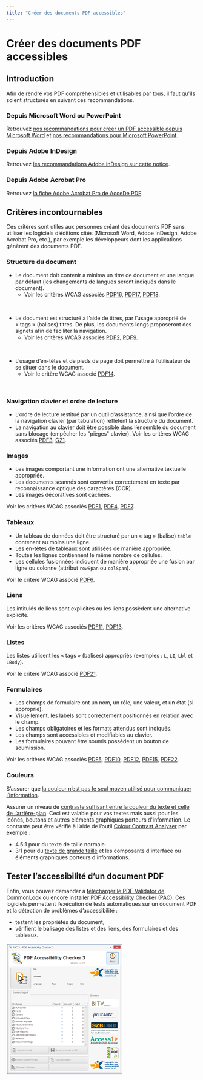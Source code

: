 ```yaml
---
title: "Créer des documents PDF accessibles"
---
```


# Créer des documents PDF accessibles

## Introduction
Afin de rendre vos PDF compréhensibles et utilisables par tous, il faut qu'ils soient structurés en suivant ces recommandations.

### Depuis Microsoft Word ou PowerPoint
Retrouvez [nos recommandations pour créer un PDF accessible depuis Microsoft Word](/fr/contenu-editorial/word/#convertir-en-fichier-pdf) et [nos recommandations pour Microsoft PowerPoint](/fr/contenu-editorial/powerpoint/#convertir-une-presentation-powerpoint-en-fichier-pdf).

### Depuis Adobe InDesign
Retrouvez [les recommandations Adobe inDesign sur cette notice](http://www.pdf-accessible.com/notices-accessibilite-indesign-acrobat/#indesign). 

### Depuis Adobe Acrobat Pro
Retrouvez [la fiche Adobe Acrobat Pro de AcceDe PDF](http://www.pdf-accessible.com/notices-accessibilite-indesign-acrobat/#acrobat). 

## Critères incontournables

Ces critères sont utiles aux personnes créant des documents PDF sans utiliser les logiciels d’éditions cités (Microsoft Word, Adobe InDesign, Adobe Acrobat Pro, etc.), par exemple les développeurs dont les applications génèrent des documents PDF.

### Structure du document
* Le document doit contenir a minima un titre de document et une langue par défaut (les changements de langues seront indiqués dans le document).
  * Voir les critères WCAG associés <a hreflang="en" href="https://www.w3.org/TR/WCAG20-TECHS/PDF16.html" title="Technique PDF16 des WCAG 2.0" aria-label="Technique PDF16 des WCAG 2.0"><abbr>PDF16</abbr></a>, <a hreflang="en" href="https://www.w3.org/TR/WCAG20-TECHS/PDF17.html" title="Technique PDF17 des WCAG 2.0" aria-label="Technique PDF17 des WCAG 2.0"><abbr>PDF17</abbr></a>, <a hreflang="en" href="https://www.w3.org/TR/WCAG20-TECHS/PDF18.html" title="Technique PDF18 des WCAG 2.0" aria-label="Technique PDF18 des WCAG 2.0"><abbr>PDF18</abbr></a>.
<br>

* Le document est structuré à l’aide de titres, par l’usage approprié de «&nbsp;tags&nbsp;» (balises) titres. De plus, les documents longs proposeront des signets afin de faciliter la navigation.
  * Voir les critères WCAG associés <a hreflang="en" href="https://www.w3.org/TR/WCAG20-TECHS/PDF2.html" title="Technique PDF2 des WCAG 2.0" aria-label="Technique PDF2 des WCAG 2.0"><abbr>PDF2</abbr></a>, <a hreflang="en" href="https://www.w3.org/TR/WCAG20-TECHS/PDF9.html" title="Technique PDF9 des WCAG 2.0" aria-label="Technique PDF9 des WCAG 2.0"><abbr>PDF9</abbr></a>.
<br>

* L’usage d’en-têtes et de pieds de page doit permettre à l’utilisateur de se situer dans le document.
  * Voir le critère WCAG associé <a hreflang="en" href="https://www.w3.org/TR/WCAG20-TECHS/PDF14.html" title="Technique PDF14 des WCAG 2.0" aria-label="Technique PDF14 des WCAG 2.0"><abbr>PDF14</abbr></a>.
<br>

### Navigation clavier et ordre de lecture

* L’ordre de lecture restitué par un outil d’assistance, ainsi que l’ordre de la navigation clavier (par tabulation) reflètent la structure du document. 
* La navigation au clavier doit être possible dans l’ensemble du document sans blocage (empêcher les "pièges" clavier).
Voir les critères WCAG associés <a hreflang="en" href="https://www.w3.org/TR/WCAG20-TECHS/PDF3.html" title="Technique PDF3 des WCAG 2.0" aria-label="Technique PDF3 des WCAG 2.0"><abbr>PDF3</abbr></a>, <a hreflang="en" href="https://www.w3.org/TR/WCAG20-TECHS/G21.html" title="Technique G21 des WCAG 2.0" aria-label="Technique G21 des WCAG 2.0"><abbr>G21</abbr></a>.

### Images

* Les images comportant une information ont une alternative textuelle appropriée. 
* Les documents scannés sont convertis correctement en texte par reconnaissance optique des caractères (OCR). 
* Les images décoratives sont cachées.

Voir les critères WCAG associés  <a hreflang="en" href="https://www.w3.org/TR/WCAG20-TECHS/PDF1.html" title="Technique PDF1 des WCAG 2.0" aria-label="Technique PDF1 des WCAG 2.0"><abbr>PDF1</abbr></a>, <a hreflang="en" href="https://www.w3.org/TR/WCAG20-TECHS/PDF4.html" title="Technique PDF4 des WCAG 2.0" aria-label="Technique PDF4 des WCAG 2.0"><abbr>PDF4</abbr></a>, <a hreflang="en" href="https://www.w3.org/TR/WCAG20-TECHS/PDF7.html" title="Technique PDF7 des WCAG 2.0" aria-label="Technique PDF7 des WCAG 2.0"><abbr>PDF7</abbr></a>.

### Tableaux

* Un tableau de données doit être structuré par un «&nbsp;tag&nbsp;» (balise) `table` contenant au moins une ligne. 
* Les en-têtes de tableaux sont utilisées de manière appropriée. 
* Toutes les lignes contiennent le même nombre de cellules. 
* Les cellules fusionnées indiquent de manière appropriée une fusion par ligne ou colonne (attribut `rowSpan` ou `colSpan`). 

Voir le critère WCAG associé <a hreflang="en" href="https://www.w3.org/TR/WCAG20-TECHS/PDF6.html" title="Technique PDF6 des WCAG 2.0" aria-label="Technique PDF6 des WCAG 2.0"><abbr>PDF6</abbr></a>.

### Liens

Les intitulés de liens sont explicites ou les liens possèdent une alternative explicite.

Voir les critères WCAG associés <a hreflang="en" href="https://www.w3.org/TR/WCAG20-TECHS/PDF11.html" title="Technique PDF11 des WCAG 2.0" aria-label="Technique PDF11 des WCAG 2.0"><abbr>PDF11</abbr></a>, <a hreflang="en" href="https://www.w3.org/TR/WCAG20-TECHS/PDF13.html" title="Technique PDF13 des WCAG 2.0" aria-label="Technique PDF13 des WCAG 2.0"><abbr>PDF13</abbr></a>.

### Listes

Les listes utilisent les «&nbsp;tags&nbsp;» (balises) appropriés (exemples : `L`, `LI`, `Lbl` et `LBody`).

Voir le critère WCAG associé <a hreflang="en" href="https://www.w3.org/TR/WCAG20-TECHS/PDF21.html" title="Technique PDF21 des WCAG 2.0" aria-label="Technique PDF21 des WCAG 2.0"><abbr>PDF21</abbr></a>.

### Formulaires

* Les champs de formulaire ont un nom, un rôle, une valeur, et un état (si approprié). 
* Visuellement, les labels sont correctement positionnés en relation avec le champ. 
* Les champs obligatoires et les formats attendus sont indiqués. 
* Les champs sont accessibles et modifiables au clavier. 
* Les formulaires pouvant être soumis possèdent un bouton de soumission.

Voir les critères WCAG associés <a hreflang="en" href="https://www.w3.org/TR/WCAG20-TECHS/PDF5.html" title="Technique PDF5 des WCAG 2.0" aria-label="Technique PDF5 des WCAG 2.0"><abbr>PDF5</abbr></a>, <a hreflang="en" href="https://www.w3.org/TR/WCAG20-TECHS/PDF10.html" title="Technique PDF10 des WCAG 2.0" aria-label="Technique PDF10 des WCAG 2.0"><abbr>PDF10</abbr></a>, <a hreflang="en" href="https://www.w3.org/TR/WCAG20-TECHS/PDF12.html" title="Technique PDF12 des WCAG 2.0" aria-label="Technique PDF12 des WCAG 2.0"><abbr>PDF12</abbr></a>, <a hreflang="en" href="https://www.w3.org/TR/WCAG20-TECHS/PDF15.html" title="Technique PDF15 des WCAG 2.0" aria-label="Technique PDF15 des WCAG 2.0"><abbr>PDF15</abbr></a>, <a hreflang="en" href="https://www.w3.org/TR/WCAG20-TECHS/PDF22.html" title="Technique PDF22 des WCAG 2.0" aria-label="Technique PDF22 des WCAG 2.0"><abbr>PDF22</abbr></a>.

### Couleurs

S’assurer que [la couleur n’est pas le seul moyen utilisé pour communiquer l’information](/fr/web/designer/couleurs-et-contrastes/#ne-pas-utiliser-la-couleur-ou-linformation-sensorielle-comme-seule-source-dinformation).

Assurer un niveau de [contraste suffisant entre la couleur du texte et celle de l’arrière-plan](/fr/web/designer/couleurs-et-contrastes/#assurer-un-contraste-suffisant-entre-les-couleurs-de-premier-plan-et-de-fond). Ceci est valable pour vos textes mais aussi pour les icônes, boutons et autres éléments graphiques porteurs d'information. Le contraste peut être vérifié à l’aide de l’outil [Colour Contrast Analyser](https://www.paciellogroup.com/resources/contrastanalyser/) par exemple :
* 4.5:1 pour du texte de taille normale.
* 3:1 pour du [texte de grande taille](/fr/glossaire/#texte-de-grande-taille) et les composants d'interface ou éléments graphiques porteurs d'informations.

## Tester l’accessibilité d’un document PDF

Enfin, vous pouvez demander à [télécharger le PDF Validator de CommonLook](https://commonlook.com/accessibility-software/pdf-validator/) ou encore [installer PDF Accessibility Checker (PAC)](https://www.access-for-all.ch/en/pdf-accessibility-checker.html). 
Ces logiciels permettent l’exécution de tests automatiques sur un document PDF et la détection de problèmes d’accessibilité : 
* testent les propriétés du document, 
* vérifient le balisage des listes et des liens, des formulaires et des tableaux.

<img src="/fr/contenu-editorial/images/pac1.png" alt="" class="img-fluid" />
